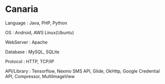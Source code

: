 # Canaria

Language : Java, PHP, Python

OS : Android, AWS Linux(Ubuntu)

WebServer : Apache

Database : MySQL, SQLite

Protocol : HTTP, TCP/IP

API/Library : Tensorflow, Nexmo SMS API, Glide, OkHttp, Google Credential API, Compressor, MultiImageView 
